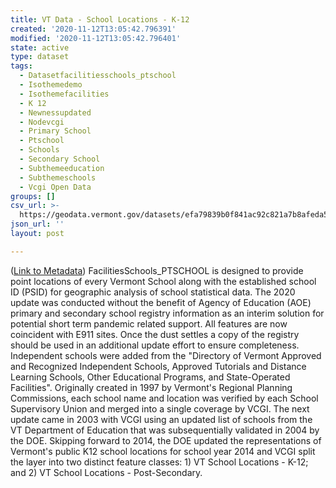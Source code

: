 ```yaml
---
title: VT Data - School Locations - K-12
created: '2020-11-12T13:05:42.796391'
modified: '2020-11-12T13:05:42.796401'
state: active
type: dataset
tags:
  - Datasetfacilitiesschools_ptschool
  - Isothemedemo
  - Isothemefacilities
  - K 12
  - Newnessupdated
  - Nodevcgi
  - Primary School
  - Ptschool
  - Schools
  - Secondary School
  - Subthemeeducation
  - Subthemeschools
  - Vcgi Open Data
groups: []
csv_url: >-
  https://geodata.vermont.gov/datasets/efa79839b0f841ac92c821a7b8afeda5_3.csv?outSR=%7B%22latestWkid%22%3A32145%2C%22wkid%22%3A32145%7D
json_url: ''
layout: post

---
```

(<a href='https://maps.vcgi.vermont.gov/gisdata/metadata/FacilitiesSchools_PTSCHOOL.htm' rel='nofollow ugc' target='_blank'>Link to Metadata</a>) FacilitiesSchools_PTSCHOOL is designed to provide point locations of every Vermont School along with the established school ID (PSID) for geographic analysis of school statistical data. The 2020 update was conducted without the benefit of Agency of Education (AOE) primary and secondary school registry information as an interim solution for potential short term pandemic related support. All features are now coincident with E911 sites. Once the dust settles a copy of the registry should be used in an additional update effort to ensure completeness. Independent schools were added from the &quot;Directory of Vermont Approved and Recognized Independent Schools, Approved Tutorials and Distance Learning Schools, Other Educational Programs, and State-Operated Facilities&quot;. Originally created in 1997 by Vermont's Regional Planning Commissions, each school name and location was verified by each School Supervisory Union and merged into a single coverage by VCGI. The next update came in 2003 with VCGI using an updated list of schools from the VT Department of Education that was subsequentially validated in 2004 by the DOE. Skipping forward to 2014, the DOE updated the representations of Vermont's public K12 school locations for school year 2014 and VCGI split the layer into two distinct feature classes: 1) VT School Locations - K-12; and 2) VT School Locations - Post-Secondary.
